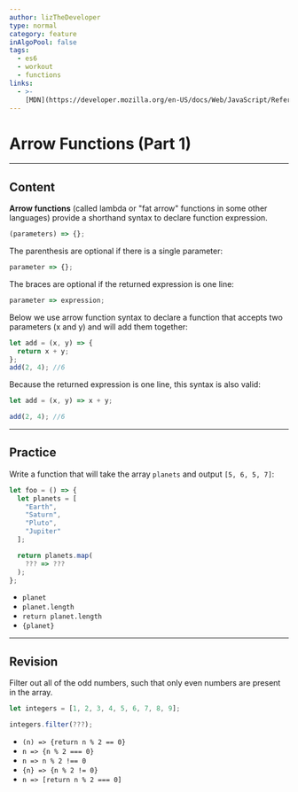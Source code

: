 ```yaml
---
author: lizTheDeveloper
type: normal
category: feature
inAlgoPool: false
tags:
  - es6
  - workout
  - functions
links:
  - >-
    [MDN](https://developer.mozilla.org/en-US/docs/Web/JavaScript/Reference/Functions/Arrow_functions){website}
---
```


# Arrow Functions (Part 1)


---

## Content

**Arrow functions** (called lambda or "fat arrow" functions in some other languages) provide a shorthand syntax to declare function expression.

```js
(parameters) => {};
```

The parenthesis are optional if there is a single parameter:

```js
parameter => {};
```

The braces are optional if the returned expression is one line:

```js
parameter => expression;
```

Below we use arrow function syntax to declare a function that accepts two parameters (x and y) and will add them together:

```js
let add = (x, y) => {
  return x + y;
};
add(2, 4); //6
```

Because the returned expression is one line, this syntax is also valid:

```js
let add = (x, y) => x + y;

add(2, 4); //6
```


---

## Practice

Write a function that will take the array `planets` and output `[5, 6, 5, 7]`:

```js
let foo = () => {
  let planets = [
    "Earth",
    "Saturn",
    "Pluto",
    "Jupiter"
  ];

  return planets.map(
    ??? => ???
  );
};
```

* `planet`
* `planet.length`
* `return planet.length`
* `{planet}`


---

## Revision

Filter out all of the odd numbers,
such that only even numbers are present
in the array.

```js
let integers = [1, 2, 3, 4, 5, 6, 7, 8, 9];

integers.filter(???);
```

* `(n) => {return n % 2 == 0}`
* `n => {n % 2 === 0}`
* `n => n % 2 !== 0`
* `{n} => {n % 2 != 0}`
* `n => [return n % 2 === 0]`
